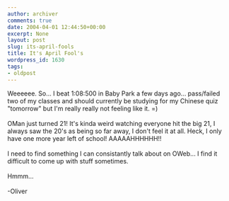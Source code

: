 ```yaml
---
author: archiver
comments: true
date: 2004-04-01 12:44:50+00:00
excerpt: None
layout: post
slug: its-april-fools
title: It's April Fool's
wordpress_id: 1630
tags:
- oldpost
---
```


Weeeeee. So... I beat 1:08:500 in Baby Park a few days ago... pass/failed two of my classes and should currently be studying for my Chinese quiz "tomorrow" but I'm really really not feeling like it. =)<br /><br />OMan just turned 21! It's kinda weird watching everyone hit the big 21, I always saw the 20's as being so far away, I don't feel it at all. Heck, I only have one more year left of school! AAAAAHHHHHH!!<br /><br />I need to find something I can consistantly talk about on OWeb... I find it difficult to come up with stuff sometimes.<br /><br />Hmmm...<br /><br />-Oliver